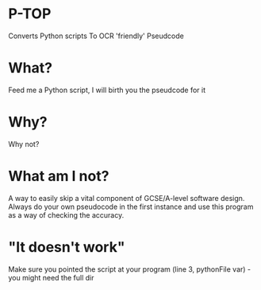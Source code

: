 # P-TOP
Converts Python scripts To OCR 'friendly' Pseudcode 

# What?
Feed me a Python script, I will birth you the pseudcode for it

# Why?
Why not?

# What am I not? 
A way to easily skip a vital component of GCSE/A-level software design. Always do your own pseudocode in the first instance and use this program as a way of checking the accuracy. 

# "It doesn't work"
Make sure you pointed the script at your program (line 3, pythonFile var) - you might need the full dir
